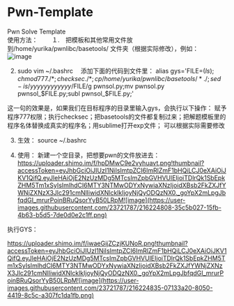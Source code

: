 # Pwn-Template  
Pwn Solve Template    
使用方法：　　
１.　把模板和其他常用文件放到/home/yurika/pwnlibc/basetools/ 文件夹（根据实际修改），例如：  
![image]([https://user-images.githubusercontent.com/23721787/216223748-99bd8d49-c2ad-41de-8915-31f012a1c4e5.png](https://github.com/raddyfiy/cod/blob/master/2023-02-02_111230.png))

2. sudo vim ~/.bashrc
　添加下面的代码到文件里：
 alias gys='FILE=$(ls);chmod 777 ./*;checksec ./*;cp /home/yurika/pwnlibc/basetools/* ./;sed -i s/yyyyyyyyyyyy/$FILE/g pwnsol.py;mv pwnsol.py pwnsol_$FILE.py;subl pwnsol_$FILE.py;'
 
这一句的效果是，如果我们在目标程序的目录里输入gys，会执行以下操作：
赋予程序777权限；执行checksec；把basetools的文件都复制过来；把解题模板里的程序名体替换成真实的程序名；用sublime打开exp文件；
可以根据实际需要修改

3. 生效： 
source ~/.bashrc  

4. 使用：
新建一个空目录，把想要pwn的文件放进去：
https://uploader.shimo.im/f/hpDMwC9e2vyhuavt.png!thumbnail?accessToken=eyJhbGciOiJIUzI1NiIsImtpZCI6ImRlZmF1bHQiLCJ0eXAiOiJKV1QifQ.eyJleHAiOjE2NzUzMDg5MTcsImZpbGVHVUlEIjoiTDlrQk1SbEpkZHM5Tm1xSyIsImlhdCI6MTY3NTMwODYxNywiaXNzIjoidXBsb2FkZXJfYWNjZXNzX3Jlc291cmNlIiwidXNlcklkIjoyNjQyODQzNX0._goYpX2mLpgJbfqdGI_mrurPoinBRuQsorYyB50LRpM![image](https://user-images.githubusercontent.com/23721787/216224808-35c5b027-15fb-4b63-b5d5-7de0d0e2c1ff.png)

执行GYS：

https://uploader.shimo.im/f/iwaeGijZCzjKUNoR.png!thumbnail?accessToken=eyJhbGciOiJIUzI1NiIsImtpZCI6ImRlZmF1bHQiLCJ0eXAiOiJKV1QifQ.eyJleHAiOjE2NzUzMDg5MTcsImZpbGVHVUlEIjoiTDlrQk1SbEpkZHM5Tm1xSyIsImlhdCI6MTY3NTMwODYxNywiaXNzIjoidXBsb2FkZXJfYWNjZXNzX3Jlc291cmNlIiwidXNlcklkIjoyNjQyODQzNX0._goYpX2mLpgJbfqdGI_mrurPoinBRuQsorYyB50LRpM![image](https://user-images.githubusercontent.com/23721787/216224835-07133a20-8050-4419-8c5c-a307fc1da1fb.png)






